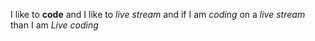 I like to **code** and I like to _live stream_ and if I am _coding_ on a *live stream* than I am _*Live coding*_
